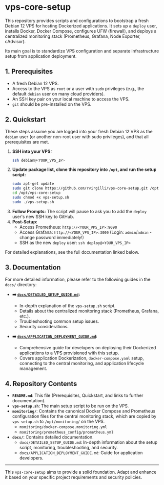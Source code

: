 # vps-core-setup

This repository provides scripts and configurations to bootstrap a fresh Debian 12 VPS for hosting Dockerized applications. It sets up a `deploy` user, installs Docker, Docker Compose, configures UFW (firewall), and deploys a centralized monitoring stack (Prometheus, Grafana, Node Exporter, cAdvisor).

Its main goal is to standardize VPS configuration and separate infrastructure setup from application deployment.

## 1. Prerequisites

*   A fresh Debian 12 VPS.
*   Access to the VPS as `root` or a user with `sudo` privileges (e.g., the default `debian` user on many cloud providers).
*   An SSH key pair on your local machine to access the VPS.
*   `git` should be pre-installed on the VPS.

## 2. Quickstart

These steps assume you are logged into your fresh Debian 12 VPS as the `debian` user (or another non-root user with sudo privileges), and that all prerequisites are met.

1.  **SSH into your VPS:**
    ```bash
    ssh debian@<YOUR_VPS_IP>
    ```
2.  **Update package list, clone this repository into `/opt`, and run the setup script:**
    ```bash
    sudo apt-get update 
    sudo git clone https://github.com/rvirgilli/vps-core-setup.git /opt/vps-core-setup
    cd /opt/vps-core-setup
    sudo chmod +x vps-setup.sh
    sudo ./vps-setup.sh
    ```
3.  **Follow Prompts:** The script will pause to ask you to add the `deploy` user's new SSH key to GitHub.
4.  **Post-Setup:**
    *   Access Prometheus: `http://<YOUR_VPS_IP>:9090`
    *   Access Grafana: `http://<YOUR_VPS_IP>:3000` (Login: `admin`/`admin` - change password immediately!)
    *   SSH as the new `deploy` user: `ssh deploy@<YOUR_VPS_IP>`

For detailed explanations, see the full documentation linked below.

## 3. Documentation

For more detailed information, please refer to the following guides in the `docs/` directory:

*   **➡️ [`docs/DETAILED_SETUP_GUIDE.md`](./docs/DETAILED_SETUP_GUIDE.md):**
    *   In-depth explanation of the `vps-setup.sh` script.
    *   Details about the centralized monitoring stack (Prometheus, Grafana, etc.).
    *   Troubleshooting common setup issues.
    *   Security considerations.

*   **➡️ [`docs/APPLICATION_DEPLOYMENT_GUIDE.md`](./docs/APPLICATION_DEPLOYMENT_GUIDE.md):**
    *   Comprehensive guide for developers on deploying their Dockerized applications to a VPS provisioned with this setup.
    *   Covers application Dockerization, `docker-compose.yaml` setup, connecting to the central monitoring, and application lifecycle management.

## 4. Repository Contents

*   **`README.md`**: This file (Prerequisites, Quickstart, and links to further documentation).
*   **`vps-setup.sh`**: The main setup script to be run on the VPS.
*   **`monitoring/`**: Contains the canonical Docker Compose and Prometheus configuration files for the central monitoring stack, which are copied by `vps-setup.sh` to `/opt/monitoring/` on the VPS.
    *   `monitoring/docker-compose.monitoring.yml`
    *   `monitoring/prometheus_config/prometheus.yml`
*   **`docs/`**: Contains detailed documentation.
    *   `docs/DETAILED_SETUP_GUIDE.md`: In-depth information about the setup script, monitoring, troubleshooting, and security.
    *   `docs/APPLICATION_DEPLOYMENT_GUIDE.md`: Guide for application developers.

---

This `vps-core-setup` aims to provide a solid foundation. Adapt and enhance it based on your specific project requirements and security policies.